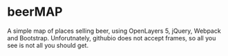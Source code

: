 # beerMAP
A simple map of places selling beer, using OpenLayers 5, jQuery, Webpack and Bootstrap.
Unforutnately, githubio does not accept frames, so all you see is not all you should get.
